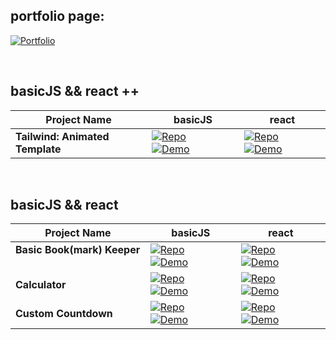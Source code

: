 ## portfolio page:

[![Portfolio](https://img.shields.io/badge/Portfolio-Link-6a0dad?style=for-the-badge&logo=github)](https://shcoobz.github.io/)

<br>

## basicJS && react ++

| Project Name                    | basicJS                                                                                                                                                                                                                                                                                                                                   | react                                                                                                                                                                                                                                                                                                                          |
| ------------------------------- | ----------------------------------------------------------------------------------------------------------------------------------------------------------------------------------------------------------------------------------------------------------------------------------------------------------------------------------------- | ------------------------------------------------------------------------------------------------------------------------------------------------------------------------------------------------------------------------------------------------------------------------------------------------------------------------------ |
| **Tailwind: Animated Template** | [![Repo](https://img.shields.io/badge/Repo-Link-007bff?style=for-the-badge&logo=github)](https://github.com/Shcoobz/basicJS_tailwind_animated-template) &nbsp;&nbsp; &nbsp;&nbsp; [![Demo](https://img.shields.io/badge/Demo-Link-28a745?style=for-the-badge&logo=chrome)](https://shcoobz.github.io/basicJS_tailwind_animated-template/) | [![Repo](https://img.shields.io/badge/Repo-Link-007bff?style=for-the-badge&logo=github)](https://github.com/Shcoobz/react_tailwind_animated-template) &nbsp;&nbsp;&nbsp; [![Demo](https://img.shields.io/badge/Demo-Link-28a745?style=for-the-badge&logo=chrome)](https://shcoobz.github.io/react_tailwind_animated-template/) |

<br>

## basicJS && react

| Project Name                             | basicJS                                                                                                                                                                                                                                                                                                          | react                                                                                                                                                                                                                                                                                                       |
| ---------------------------------------- | ---------------------------------------------------------------------------------------------------------------------------------------------------------------------------------------------------------------------------------------------------------------------------------------------------------------- | ----------------------------------------------------------------------------------------------------------------------------------------------------------------------------------------------------------------------------------------------------------------------------------------------------------- |
| **Basic Book(mark) Keeper** &nbsp;&nbsp; | [![Repo](https://img.shields.io/badge/Repo-Link-007bff?style=for-the-badge&logo=github)](https://github.com/Shcoobz/basicJS_bookmark-keeper) &nbsp;&nbsp;&nbsp; [![Demo](https://img.shields.io/badge/Demo-Link-28a745?style=for-the-badge&logo=chrome)](https://shcoobz.github.io/basicJS_bookmark-keeper/)     | [![Repo](https://img.shields.io/badge/Repo-Link-007bff?style=for-the-badge&logo=github)](https://github.com/Shcoobz/react_bookmark-keeper) &nbsp;&nbsp;&nbsp; [![Demo](https://img.shields.io/badge/Demo-Link-28a745?style=for-the-badge&logo=chrome)](https://shcoobz.github.io/react_bookmark-keeper/)    |
| **Calculator** &nbsp;&nbsp;              | [![Repo](https://img.shields.io/badge/Repo-Link-007bff?style=for-the-badge&logo=github)](https://github.com/Shcoobz/basicJS_calculator/) &nbsp;&nbsp;&nbsp; [![Demo](https://img.shields.io/badge/Demo-Link-28a745?style=for-the-badge&logo=chrome)](https://shcoobz.github.io/basicJS_calculator/)              | [![Repo](https://img.shields.io/badge/Repo-Link-007bff?style=for-the-badge&logo=github)](https://github.com/Shcoobz/react_calculator/) &nbsp;&nbsp;&nbsp; [![Demo](https://img.shields.io/badge/Demo-Link-28a745?style=for-the-badge&logo=chrome)](https://shcoobz.github.io/react_calculator/)             |
| **Custom Countdown** &nbsp;&nbsp;        | [![Repo](https://img.shields.io/badge/Repo-Link-007bff?style=for-the-badge&logo=github)](https://github.com/Shcoobz/basicJS_custom-countdown/) &nbsp;&nbsp;&nbsp; [![Demo](https://img.shields.io/badge/Demo-Link-28a745?style=for-the-badge&logo=chrome)](https://shcoobz.github.io/basicJS_custom-countdown//) | [![Repo](https://img.shields.io/badge/Repo-Link-007bff?style=for-the-badge&logo=github)](https://github.com/Shcoobz/react_custom-countdown/) &nbsp;&nbsp;&nbsp; [![Demo](https://img.shields.io/badge/Demo-Link-28a745?style=for-the-badge&logo=chrome)](https://shcoobz.github.io/react_custom-countdown/) |
